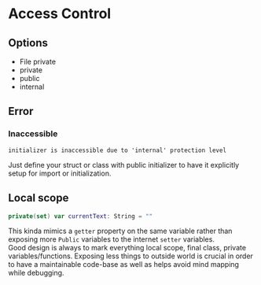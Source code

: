 

# Access Control

## Options

- File private
- private
- public
- internal

## Error

### Inaccessible

```log
initializer is inaccessible due to 'internal' protection level
```

Just define your struct or class with public initializer to have it explicitly setup for import or initialization.



## Local scope

```swift
private(set) var currentText: String = ""
```
This kinda mimics a `getter` property on the same variable rather than exposing more `Public` variables to the internet `setter` variables.  
Good design is always to mark everything local scope, final class, private variables/functions. Exposing less things to outside world is crucial in order to have a maintainable code-base as well as helps avoid mind mapping while debugging.